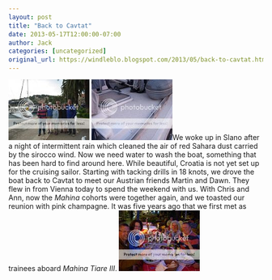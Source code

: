 ```yaml
---
layout: post
title: "Back to Cavtat"
date: 2013-05-17T12:00:00-07:00
author: Jack
categories: [uncategorized]
original_url: https://windleblo.blogspot.com/2013/05/back-to-cavtat.html
---
```


[![ photo P1020094.jpg](/assets/images/blogspot/2013/img_37c66ec0.jpg)](http://s373.photobucket.com/user/windleblo/media/Croatia/P1020094.jpg.html) [![ photo DSCN8831.jpg](/assets/images/blogspot/2013/img_8cd46175.jpg)](http://s373.photobucket.com/user/windleblo/media/Croatia/DSCN8831.jpg.html)We woke up in Slano after a night of intermittent rain which cleaned the air of red Sahara dust carried by the sirocco wind. Now we need water to wash the boat, something that has been hard to find around here. While beautiful, Croatia is not yet set up for the cruising sailor. Starting with tacking drills in 18 knots, we drove the boat back to Cavtat to meet our Austrian friends Martin and Dawn. They flew in from Vienna today to spend the weekend with us. With Chris and Ann, now the _Mahina_ cohorts were together again, and we toasted our reunion with pink champagne. It was five years ago that we first met as trainees aboard _Mahina Tiare III_. [![ photo DSCN8839.jpg](/assets/images/blogspot/2013/img_4149825a.jpg)](http://s373.photobucket.com/user/windleblo/media/Croatia/DSCN8839.jpg.html)